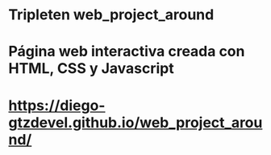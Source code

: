 # Tripleten web_project_around

# Página web interactiva creada con HTML, CSS y Javascript

# https://diego-gtzdevel.github.io/web_project_around/
